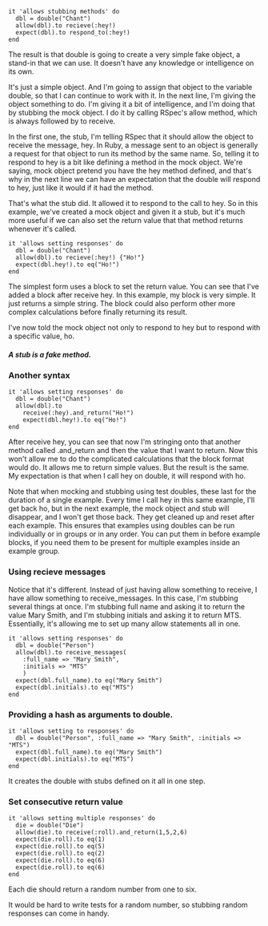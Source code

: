 ```
it 'allows stubbing methods' do
  dbl = double("Chant")
  allow(dbl).to recieve(:hey!)
  expect(dbl).to respond_to(:hey!)
end

```
 The result is that double is going to create a very simple fake object, a stand-in that we can use. It doesn't have any knowledge or intelligence on its own.

 It's just a simple object. And I'm going to assign that object to the variable double, so that I can continue to work with it. In the next line, I'm giving the object something to do. I'm giving it a bit of intelligence, and I'm doing that by stubbing the mock object. I do it by calling RSpec's allow method, which is always followed by to receive.

In the first one, the stub, I'm telling RSpec that it should allow the object to receive the message, hey. In Ruby, a message sent to an object is generally a request for that object to run its method by the same name. So, telling it to respond to hey is a bit like defining a method in the mock object. We're saying, mock object pretend you have the hey method defined, and that's why in the next line we can have an expectation that the double will respond to hey, just like it would if it had the method.

That's what the stub did. It allowed it to respond to the call to hey. So in this example, we've created a mock object and given it a stub, but it's much more useful if we can also set the return value that that method returns whenever it's called.

```
it 'allows setting responses' do
  dbl = double("Chant")
  allow(dbl).to recieve(:hey!) {"Ho!"}
  expect(dbl.hey!).to eq("Ho!")
end
```

The simplest form uses a block to set the return value. You can see that I've added a block after receive hey. In this example, my block is very simple. It just returns a simple string. The block could also perform other more complex calculations before finally returning its result.

I've now told the mock object not only to respond to hey but to respond with a specific value, ho.

##### A stub is a fake method.

### Another syntax

```
it 'allows setting responses' do
  dbl = double("Chant")
  allow(dbl).to
    receive(:hey).and_return("Ho!")
    expect(dbl.hey!).to eq("Ho!")
end

```

 After receive hey, you can see that now I'm stringing onto that another method called .and_return and then the value that I want to return. Now this won't allow me to do the complicated calculations that the block format would do. It allows me to return simple values. But the result is the same. My expectation is that when I call hey on double, it will respond with ho.

Note that when mocking and stubbing using test doubles, these last for the duration of a single example. Every time I call hey in this same example, I'll get back ho, but in the next example, the mock object and stub will disappear, and I won't get those back. They get cleaned up and reset after each example. This ensures that examples using doubles can be run individually or in groups or in any order. You can put them in before example blocks, if you need them to be present for multiple examples inside an example group.

### Using recieve messages
Notice that it's different. Instead of just having allow something to receive, I have allow something to receive_messages. In this case, I'm stubbing several things at once. I'm stubbing full name and asking it to return the value Mary Smith, and I'm stubbing initials and asking it to return MTS. Essentially, it's allowing me to set up many allow statements all in one.

```
it 'allows setting responses' do
  dbl = double("Person")
  allow(dbl).to receive_messages(
    :full_name => "Mary Smith",
    :initials => "MTS"
    )
  expect(dbl.full_name).to eq("Mary Smith")
  expect(dbl.initials).to eq("MTS")
end
```

### Providing a hash as arguments to double.

```
it 'allows setting to responses' do
  dbl = double("Person", :full_name => "Mary Smith", :initials => "MTS")
  expect(dbl.full_name).to eq("Mary Smith")
  expect(dbl.initials).to eq("MTS")
end
```
 It creates the double with stubs defined on it all in one step.

### Set consecutive return value

```
it 'allows setting multiple responses' do
  die = double("Die")
  allow(die).to receive(:roll).and_return(1,5,2,6)
  expect(die.roll).to eq(1)
  expect(die.roll).to eq(5)
  expect(die.roll).to eq(2)
  expect(die.roll).to eq(6)
  expect(die.roll).to eq(6)
end
```

Each die should return a random number from one to six.

It would be hard to write tests for a random number, so stubbing random responses can come in handy.

